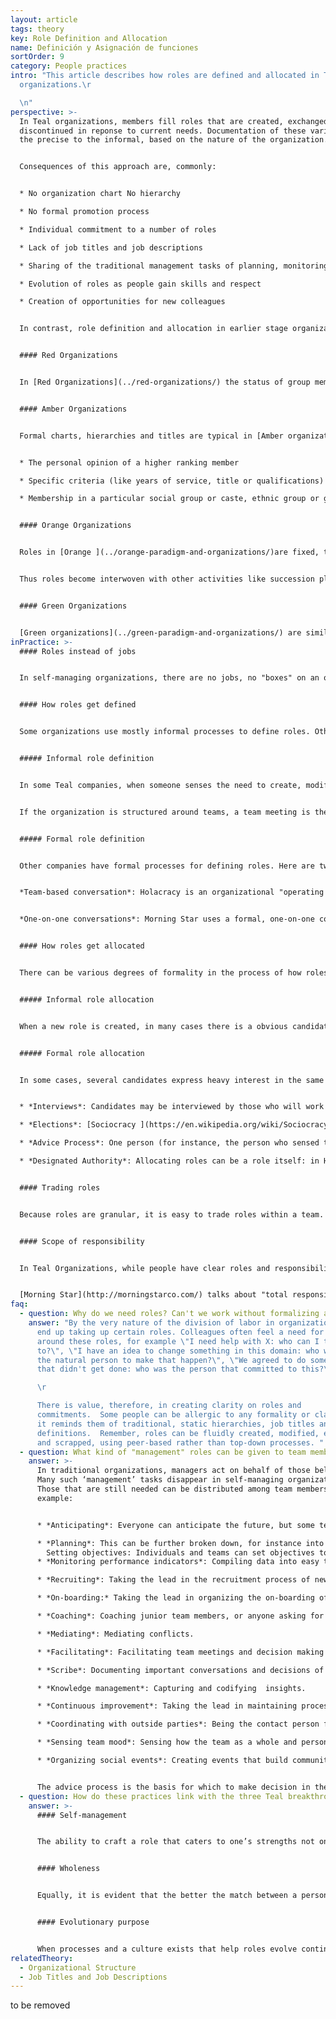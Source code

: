 ```yaml
---
layout: article
tags: theory
key: Role Definition and Allocation
name: Definición y Asignación de funciones
sortOrder: 9
category: People practices
intro: "This article describes how roles are defined and allocated in Teal
  organizations.\r

  \n"
perspective: >-
  In Teal organizations, members fill roles that are created, exchanged and
  discontinued in reponse to current needs. Documentation of these varies from
  the precise to the informal, based on the nature of the organization.


  Consequences of this approach are, commonly:


  * No organization chart No hierarchy

  * No formal promotion process

  * Individual commitment to a number of roles

  * Lack of job titles and job descriptions

  * Sharing of the traditional management tasks of planning, monitoring, recruiting, on-boarding, coaching, etc.

  * Evolution of roles as people gain skills and respect

  * Creation of opportunities for new colleagues


  In contrast, role definition and allocation in earlier stage organizations can be summarized as follows:


  #### Red Organizations


  In [Red Organizations](../red-organizations/) the status of group members is denoted by their proximity to the leader. Role allocation is at his discretion (or that of his close allies). A failure to align with the leader’s wishes will likely result in a loss of status. Loyalty and success are likely to earn more power. Family ties to the leader may also determine status.


  #### Amber Organizations


  Formal charts, hierarchies and titles are typical in [Amber organizations](../amber-paradigm-and-organizations/). Roles and promotions are based on formal processes. Power can be a function of:


  * The personal opinion of a higher ranking member

  * Specific criteria (like years of service, title or qualifications)

  * Membership in a particular social group or caste, ethnic group or gender


  #### Orange Organizations


  Roles in [Orange ](../orange-paradigm-and-organizations/)are fixed, tied to a box in an organization chart, and documented in a “job description”. Many roles focus in part or whole on “managing” those below in the hierarchy. Thus roles are inevitably linked to seniority, title and promotion.


  Thus roles become interwoven with other activities like succession planning, job rotation and talent management. These are designed to groom "high potentials" for future management roles


  #### Green Organizations


  [Green organizations](../green-paradigm-and-organizations/) are similar to Orange in respect of roles. But the emphasis on ‘managing’ others is tempered by encouragement to act as servant leaders. In some companies, subordinates can select the person to fill the role of their manager.
inPractice: >-
  #### Roles instead of jobs


  In self-managing organizations, there are no jobs, no "boxes" on an organization chart, no hierarchical layers of management, and thus no formal promotions to any of these "boxes".  Instead, every colleague has a number of roles that he/she has agreed and committed to fulfill. The traditional tasks of a manager (anticipating, planning, monitoring, recruiting, on-boarding, coaching, etc.) are typically scattered among various members of the team.  As people grow in experience, they take on roles with larger responsibilities and offload simpler ones to new recruits or more junior colleagues.


  #### How roles get defined


  Some organizations use mostly informal processes to define roles. Others have put in place more formal processes.


  ##### Informal role definition


  In some Teal companies, when someone senses the need to create, modify or scrap a role, they step forward, use the advice process to consult with relevant people, and make a decision.


  If the organization is structured around teams, a team meeting is the natural place to have this conversation. If the role extends beyond the team, the initiator can call a meeting, have several one-on-one conversations, or share the suggestion on the internal social network.


  ##### Formal role definition


  Other companies have formal processes for defining roles. Here are two: the first involving a team-based conversation, the other, one-to-one exchanges:


  *Team-based conversation*: Holacracy is an organizational "operating system", that uses specific "Governance meetings" dedicated to the creation, modification and cessation of roles. Usually these are held monthly. Every voice is heard and no one can dominate decision-making. Organizations using Holacracy find that every month a team will typically adapt, clarify, create, or discard roles. (Note: A person has multiple roles.)


  *One-on-one conversations*: Morning Star uses a formal, one-on-one contracting system. Each colleague completes a document for every working relationship. Because Morning Star operates a highly efficient, non-stop process (in which each stage relies on the one before and after), precision is necessary. It would be inefficient to stop the line for a colleague conference. The document that describes these mutual commitments is called a Colleague Letter of Understanding. When summed, these detail all roles and commitments. In effect, these are "contracts", negotiated with the handful or two of colleagues they work with most closely. They are refined and agreed directly, one-on-one. Because minor improvements can have significant impacts, it makes sense to define roles with great granularity, and to track indicators closely.


  #### How roles get allocated


  There can be various degrees of formality in the process of how roles are allocated to colleagues, but they all essentially involve peer consultation and agreement. Roles with more responsibility and scope (which typically are rewarded with higher compensation) tend to be given to colleagues who have built up a reputation to be capable, helpful and trustworthy.


  ##### Informal role allocation


  When a new role is created, in many cases there is a obvious candidate that emerges naturally. It might be the person who sensed the need for the new role, or another team member that everyone sees as the natural person to fill the role. Often, very little discussion is needed. A simple question in a team meeting ("Who feels like taking on this role?" or "I feel Catherine would be the be the natural person to take on this role, what do you think?") is all that is needed.


  ##### Formal role allocation


  In some cases, several candidates express heavy interest in the same role and a more formal process might be called for: 


  * *Interviews*: Candidates may be interviewed by those who will work closely with them.  Interviewers can choose to decide on the winning candidate using a number of [decision making](../decision-making/) mechanisms, such as consensus, majority vote or the advice process. 

  * *Elections*: [Sociocracy ](https://en.wikipedia.org/wiki/Sociocracy)and [Holacracy ](http://www.holacracy.org/)use a consent-based election process for certain roles. Colleagues nominate their preferred candidates. A facilitator then helps the group to decide.

  * *Advice Process*: One person (for instance, the person who sensed the need for the new role, or someone others trust to lead this process well) steps forward and seeks advice for who would be the best person to fill a new role before making a decision.

  * *Designated Authority*: Allocating roles can be a role itself: in Holacracy, the "Lead Link" is a role that comes, among other, with the authority to allocate operational roles. 


  #### Trading roles


  Because roles are granular, it is easy to trade roles within a team. A person who is overly busy can ask someone to pick up one of his or her roles, either temporarily or permanently. Someone who wants to acquire a new skill can ask a colleague to trade a role. HolacracyOne has a "role market place" to facilitate this process.


  #### Scope of responsibility


  In Teal Organizations, while people have clear roles and responsibilities, their concerns need not be limited to these. They can take the well-being of the whole organization to heart. Then, via the [advice process](../decision-making/), anyone can take action if they sense an issue. As there are no bosses, there is no one to say, “That is none of your business.”


  [Morning Star](http://morningstarco.com/) talks about "total responsibility”. All colleagues are obliged to do something when they sense an issue, even if it’s outside the scope of their roles. That usually means talking about the problem or opportunity with a colleague whose role does relate to the topic. It’s considered unacceptable to say: “Somebody should do something about this problem”, and leave it at that.
faq:
  - question: Why do we need roles? Can't we work without formalizing any roles?
    answer: "By the very nature of the division of labor in organizations, people
      end up taking up certain roles. Colleagues often feel a need for clarity
      around these roles, for example \"I need help with X: who can I talk
      to?\", \"I have an idea to change something in this domain: who would be
      the natural person to make that happen?\", \"We agreed to do something
      that didn't get done: who was the person that committed to this?\". \r

      \r

      There is value, therefore, in creating clarity on roles and
      commitments.  Some people can be allergic to any formality or clarity, as
      it reminds them of traditional, static hierarchies, job titles and job
      definitions.  Remember, roles can be fluidly created, modified, exchanged
      and scrapped, using peer-based rather than top-down processes. "
  - question: What kind of "management" roles can be given to team members?
    answer: >-
      In traditional organizations, managers act on behalf of those below them.
      Many such ‘management’ tasks disappear in self-managing organizations.
      Those that are still needed can be distributed among team members. For
      example:


      * *Anticipating*: Everyone can anticipate the future, but some teams might find it useful to have one person dedicate time to anticipate the need for long term changes.

      * *Planning*: This can be further broken down, for instance into shift planning, raw material planning, etc. 
        Setting objectives: Individuals and teams can set objectives to spur themselves on. One person can take the lead using the advice process. 
      * *Monitoring performance indicators*: Compiling data into easy to understand insights to share with the team.

      * *Recruiting*: Taking the lead in the recruitment process of new team members.

      * *On-boarding:* Taking the lead in organizing the on-boarding of new team members.

      * *Coaching*: Coaching junior team members, or anyone asking for coaching.

      * *Mediating*: Mediating conflicts.

      * *Facilitating*: Facilitating team meetings and decision making processes.

      * *Scribe*: Documenting important conversations and decisions of the team.

      * *Knowledge management*: Capturing and codifying  insights.

      * *Continuous improvement*: Taking the lead in maintaining processes for continuous improvement.

      * *Coordinating with outside parties*: Being the contact person for certain constituencies outside of the team ("I'm coordinating with the marketing team") or outside the organization ("I'm coordinating with hospitals, you are liaising with pharmacies"). 

      * *Sensing team mood*: Sensing how the team as a whole and persons within the team feel, and initiate conversations when needed.

      * *Organizing social events*: Creating events that build community feeling.


      The advice process is the basis for which to make decision in these roles.
  - question: How do these practices link with the three Teal breakthroughs?
    answer: >-
      #### Self-management


      The ability to craft a role that caters to one’s strengths not only has the potential to strengthen the organization, it is a clear example of managing one’s self. There are no managers or bosses in Teal organizations that decide roles, Rather roles are self-determined with the consent of peers.


      #### Wholeness


      Equally, it is evident that the better the match between a person’s strengths/interests and their role, the more likely it is they can express themselves fully and freely via work.


      #### Evolutionary purpose


      When processes and a culture exists that help roles evolve continuously, it helps the organization adapt and support its evolving purpose.
relatedTheory:
  - Organizational Structure
  - Job Titles and Job Descriptions
---
```

to be removed